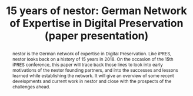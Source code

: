 ---
abstract: nestor is the German network of expertise in Digital Preservation. Like
  iPRES, nestor looks back on a history of 15 years in 2018. On the occasion of the
  15th iPRES conference, this paper will trace back those lines to look into early
  motivations of the nestor founding partners, and into the successes and lessons
  learned while establishing the network. It will give an overview of some recent
  developments and current work in nestor and close with the prospects of the challenges
  ahead.
creators:
- Schrimpf, Sabine
- Tunnat, Yvonne
date: null
document_url: https://services.phaidra.univie.ac.at/api/object/o:923632/download
grand_parent: iPRES
institutions: []
keywords:
- boston
landing_page_url: https://phaidra.univie.ac.at/o:923632
language: eng
layout: publication
license: CC BY 4.0 International
notes_url: null
parent: iPRES 2018
publication_type: paper
size: 299240
slides_url: null
source_name: iPRES
title: '15 years of nestor: German Network of Expertise in Digital Preservation (paper
  presentation)'
year: 2018
---